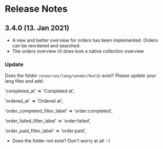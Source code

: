 # Release Notes

## 3.4.0 (13. Jan 2021)
- A new and better overview for orders has been implemented. Orders can be reordered and searched.
- The orders overview UI does look a native collection overview

### Update
Does the folder `resources/lang/vendor/butik` exist? Please update your lang files and add:

'completed_at' => 'Completed at',

'ordered_at' => 'Ordered at',

'order_completed_filter_label' => 'order:completed',

'order_failed_filter_label' => 'order:failed',

'order_paid_filter_label' => 'order:paid',

- Does the folder not exist? Don't worry at all :-)
